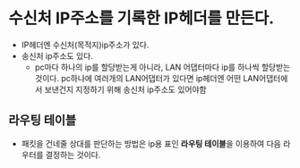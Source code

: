# 수신처 IP주소를 기록한 IP헤더를 만든다.

- IP헤더엔 수신처(목적지)ip주소가 있다.
- 송신처 ip주소도 있다.
  - pc마다 하나의 ip를 할당받는게 아니라, LAN 어댑터마다 ip를 하나씩 할당받는 것이다. pc하나에 여러개의 LAN어댑터가 있다면 ip헤더엔 어떤 LAN어댑터에서 보낸건지 지정하기 위해 송신처 ip주소도 있어야함

## 라우팅 테이블
- 패킷을 건네줄 상대를 판단하는 방법은 ip용 표인 **라우팅 테이블**을 이용하여 다음 라우터를 결정하는 것이다.